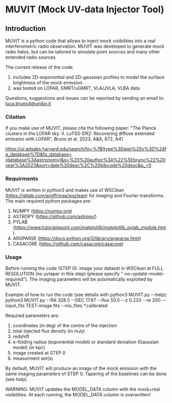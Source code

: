 # MUVIT (Mock UV-data Injector Tool)

## Introduction


MUVIT is a python code that allows to inject mock visibilities into a real interferometric radio observation. MUVIT was developed to generate mock radio halos, but can be tailored to simulate point sources and many other extended radio sources. 


The current release of the code:

1. includes 2D-exponential and 2D-gaussian profiles to model the surface brightness of the mock emission. 
2. was tested on LOFAR, GMRT/uGMRT, VLA/JVLA, VLBA data


Questions, suggestions and issues can be reported by sending an email to: luca.bruno4@unibo.it  


### Citation 

If you make use of MUVIT, please cite the following paper: "The Planck clusters in the LOFAR sky. II. LoTSS-DR2: Recovering diffuse extended emission with LOFAR", Bruno et al. 2023, A&A, 672, A41 

https://ui.adsabs.harvard.edu/search/fq=%7B!type%3Daqp%20v%3D%24fq_database%7D&fq_database=(database%3Aastronomy)&q=%20%20author%3A%22%5Ebruno%22%20year%3A2023&sort=date%20desc%2C%20bibcode%20desc&p_=0


### Requirments

MUVIT is written in python3 and makes use of WSClean (https://gitlab.com/aroffringa/wsclean) for imaging and Fourier-transforms. The main required python packages are:

1. NUMPY (https://numpy.org)
2. ASTROPY (https://github.com/astropy/)
3. PYLAB (https://www.tutorialspoint.com/matplotlib/matplotlib_pylab_module.htm)
4. ARGPARSE (https://docs.python.org/3/library/argparse.html)
5. CASACORE (https://github.com/casacore/casacore)


### Usage

Before running the code (STEP 0): image your dataset in WSClean at FULL RESOLUTION (no uvtaper in this step) (please specify "-no-update-model-required"). The imaging parameters will be automatically exploited by MUVIT.  


Example of how to run the code (see details with python3 MUVIT.py --help):
python3 MUVIT.py --RA 328.5 --DEC 17.67 --flux 50.5 --z 0.233 --re 200 --input_fits TEST-image.fits --ms_files *.calibrated

Required parameters are:
1. coordinates (in deg) of the centre of the injection
2. total injected flux density (in mJy)
3. redshift
4. e-folding radius (exponential model) or standard deviation (Gaussian model) (in kpc)
5. image created at STEP 0
6. measurment set(s) 

By default, MUVIT will produce an image of the mock emission with the same imaging parameters of STEP 0. Tapering of the baselines can be done (see help). 

WARNING: MUVIT updates the MODEL_DATA column with the mock+real visibilities. At each running, the MODEL_DATA column is overwritten!


